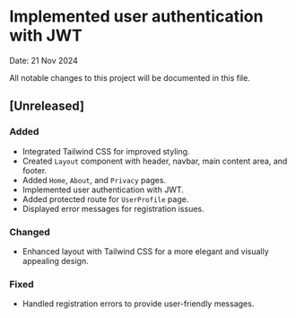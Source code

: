 # Implemented user authentication with JWT

Date: 21 Nov 2024

All notable changes to this project will be documented in this file.

## [Unreleased]

### Added

- Integrated Tailwind CSS for improved styling.
- Created `Layout` component with header, navbar, main content area, and footer.
- Added `Home`, `About`, and `Privacy` pages.
- Implemented user authentication with JWT.
- Added protected route for `UserProfile` page.
- Displayed error messages for registration issues.

### Changed

- Enhanced layout with Tailwind CSS for a more elegant and visually appealing design.

### Fixed

- Handled registration errors to provide user-friendly messages.
